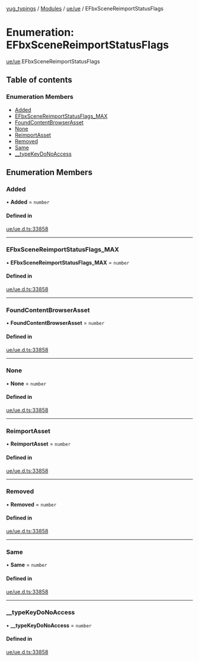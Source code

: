 [yug_typings](../README.md) / [Modules](../modules.md) / [ue/ue](../modules/ue_ue.md) / EFbxSceneReimportStatusFlags

# Enumeration: EFbxSceneReimportStatusFlags

[ue/ue](../modules/ue_ue.md).EFbxSceneReimportStatusFlags

## Table of contents

### Enumeration Members

- [Added](ue_ue.EFbxSceneReimportStatusFlags.md#added)
- [EFbxSceneReimportStatusFlags\_MAX](ue_ue.EFbxSceneReimportStatusFlags.md#efbxscenereimportstatusflags_max)
- [FoundContentBrowserAsset](ue_ue.EFbxSceneReimportStatusFlags.md#foundcontentbrowserasset)
- [None](ue_ue.EFbxSceneReimportStatusFlags.md#none)
- [ReimportAsset](ue_ue.EFbxSceneReimportStatusFlags.md#reimportasset)
- [Removed](ue_ue.EFbxSceneReimportStatusFlags.md#removed)
- [Same](ue_ue.EFbxSceneReimportStatusFlags.md#same)
- [\_\_typeKeyDoNoAccess](ue_ue.EFbxSceneReimportStatusFlags.md#__typekeydonoaccess)

## Enumeration Members

### Added

• **Added** = `number`

#### Defined in

[ue/ue.d.ts:33858](https://github.com/YugMetaverse/yug_typings/blob/25cad34/ue/ue.d.ts#L33858)

___

### EFbxSceneReimportStatusFlags\_MAX

• **EFbxSceneReimportStatusFlags\_MAX** = `number`

#### Defined in

[ue/ue.d.ts:33858](https://github.com/YugMetaverse/yug_typings/blob/25cad34/ue/ue.d.ts#L33858)

___

### FoundContentBrowserAsset

• **FoundContentBrowserAsset** = `number`

#### Defined in

[ue/ue.d.ts:33858](https://github.com/YugMetaverse/yug_typings/blob/25cad34/ue/ue.d.ts#L33858)

___

### None

• **None** = `number`

#### Defined in

[ue/ue.d.ts:33858](https://github.com/YugMetaverse/yug_typings/blob/25cad34/ue/ue.d.ts#L33858)

___

### ReimportAsset

• **ReimportAsset** = `number`

#### Defined in

[ue/ue.d.ts:33858](https://github.com/YugMetaverse/yug_typings/blob/25cad34/ue/ue.d.ts#L33858)

___

### Removed

• **Removed** = `number`

#### Defined in

[ue/ue.d.ts:33858](https://github.com/YugMetaverse/yug_typings/blob/25cad34/ue/ue.d.ts#L33858)

___

### Same

• **Same** = `number`

#### Defined in

[ue/ue.d.ts:33858](https://github.com/YugMetaverse/yug_typings/blob/25cad34/ue/ue.d.ts#L33858)

___

### \_\_typeKeyDoNoAccess

• **\_\_typeKeyDoNoAccess** = `number`

#### Defined in

[ue/ue.d.ts:33858](https://github.com/YugMetaverse/yug_typings/blob/25cad34/ue/ue.d.ts#L33858)
